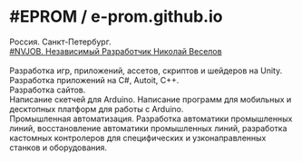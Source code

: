 # #EPROM / e-prom.github.io

Россия. Санкт-Петербург.<br>
<a href="https://nvjob.github.io/" target="_blank">#NVJOB. Независимый Разработчик Николай Веселов</a>
<br><br>
Разработка игр, приложений, ассетов, скриптов и шейдеров на Unity.<br>
Разработка приложений на C#, Autoit, C++.<br>
Разработка сайтов.<br>
Написание скетчей для Arduino. Написание программ для мобильных и десктопных платформ для работы с Arduino.<br>
Промышленная автоматизация. Разработка автоматики промышленных линий, восстановление автоматики промышленных линий, разработка кастомных контролеров для специфических и узконаправленных станков и оборудования.
